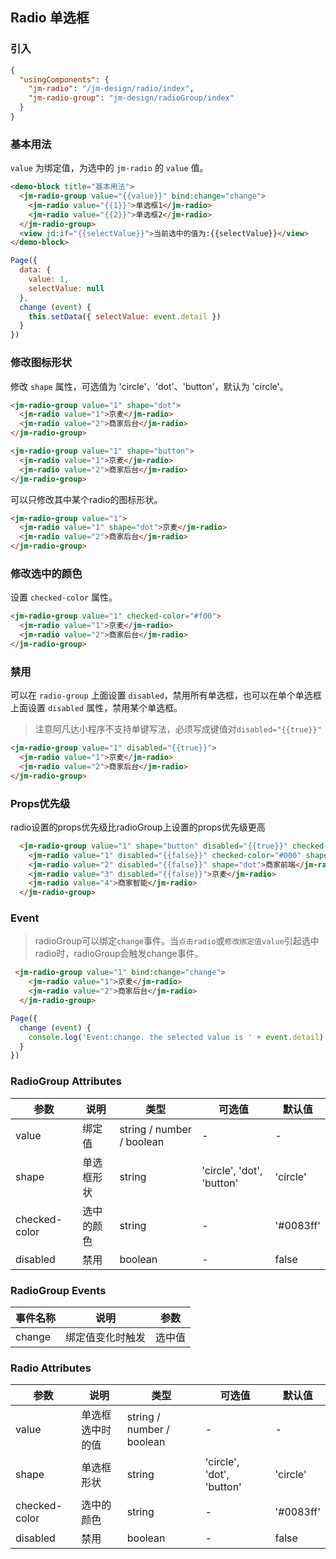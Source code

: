 ## Radio 单选框

### 引入

```json
{
  "usingComponents": {
    "jm-radio": "/jm-design/radio/index",
    "jm-radio-group": "jm-design/radioGroup/index"
  }
}
```

### 基本用法

`value` 为绑定值，为选中的 `jm-radio` 的 `value` 值。

```html
<demo-block title="基本用法">
  <jm-radio-group value="{{value}}" bind:change="change">
    <jm-radio value="{{1}}">单选框1</jm-radio>
    <jm-radio value="{{2}}">单选框2</jm-radio>
  </jm-radio-group>
  <view jd:if="{{selectValue}}">当前选中的值为:{{selectValue}}</view>
</demo-block>
```
```javascript
Page({
  data: {
    value: 1,
    selectValue: null
  },
  change (event) {
    this.setData({ selectValue: event.detail })
  }
})
```

### 修改图标形状

修改 `shape` 属性，可选值为 'circle'、'dot'、'button'，默认为 'circle'。

```html
<jm-radio-group value="1" shape="dot">
  <jm-radio value="1">京麦</jm-radio>
  <jm-radio value="2">商家后台</jm-radio>
</jm-radio-group>

<jm-radio-group value="1" shape="button">
  <jm-radio value="1">京麦</jm-radio>
  <jm-radio value="2">商家后台</jm-radio>
</jm-radio-group>
```
可以只修改其中某个radio的图标形状。

```html
<jm-radio-group value="1">
  <jm-radio value="1" shape="dot">京麦</jm-radio>
  <jm-radio value="2">商家后台</jm-radio>
</jm-radio-group>
```
### 修改选中的颜色

设置 `checked-color` 属性。

```html
<jm-radio-group value="1" checked-color="#f00">
  <jm-radio value="1">京麦</jm-radio>
  <jm-radio value="2">商家后台</jm-radio>
</jm-radio-group>
```

### 禁用

可以在 `radio-group` 上面设置 `disabled`，禁用所有单选框，也可以在单个单选框上面设置 `disabled` 属性，禁用某个单选框。
>注意阿凡达小程序不支持单键写法，必须写成键值对`disabled="{{true}}"`

```html
<jm-radio-group value="1" disabled="{{true}}">
  <jm-radio value="1">京麦</jm-radio>
  <jm-radio value="2">商家后台</jm-radio>
</jm-radio-group>
```

### Props优先级

radio设置的props优先级比radioGroup上设置的props优先级更高

```html
  <jm-radio-group value="1" shape="button" disabled="{{true}}" checked-color="#f00">
    <jm-radio value="1" disabled="{{false}}" checked-color="#000" shape="circle">商家后台</jm-radio>
    <jm-radio value="2" disabled="{{false}}" shape="dot">商家前端</jm-radio>
    <jm-radio value="3" disabled="{{false}}">京麦</jm-radio>
    <jm-radio value="4">商家智能</jm-radio>
  </jm-radio-group>
```

### Event
>radioGroup可以绑定`change`事件。当`点击radio`或`修改绑定值value`引起选中radio时，radioGroup会触发change事件。
```html
 <jm-radio-group value="1" bind:change="change">
    <jm-radio value="1">京麦</jm-radio>
    <jm-radio value="2">商家后台</jm-radio>
  </jm-radio-group>
```
```javascript
Page({
  change (event) {
    console.log('Event:change. the selected value is ' + event.detail)
  }
})
```
### RadioGroup Attributes
| 参数      | 说明                                 | 类型      | 可选值       | 默认值   |
|---------- |------------------------------------ |---------- |------------- |-------- |
| value | 绑定值 | string / number / boolean | - | - |
| shape | 单选框形状 | string | 'circle', 'dot', 'button' | 'circle' |
| checked-color | 选中的颜色 | string | - | '#0083ff' |
| disabled | 禁用 | boolean | - | false |

### RadioGroup Events

| 事件名称      | 说明                                 | 参数     |
|------------- |------------------------------------ |--------- |
| change | 绑定值变化时触发 | 选中值 |

### Radio Attributes

| 参数      | 说明                                 | 类型      | 可选值       | 默认值   |
|---------- |------------------------------------ |---------- |------------- |-------- |
| value | 单选框选中时的值 | string / number / boolean | - | - |
| shape | 单选框形状 | string | 'circle', 'dot', 'button' | 'circle' |
| checked-color | 选中的颜色 | string | - | '#0083ff' |
| disabled | 禁用 | boolean | - | false |